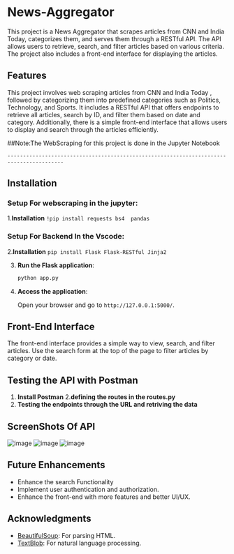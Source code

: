 # News-Aggregator

This project is a News Aggregator  that scrapes articles from CNN and India Today, categorizes them, and serves them through a RESTful API. The API allows users to retrieve, search, and filter articles based on various criteria. The project also includes a front-end interface for displaying the articles.

## Features

This project involves web scraping articles from CNN and India Today , followed by categorizing them into predefined categories such as Politics, Technology, and Sports. 
It includes a RESTful API that offers endpoints to retrieve all articles, search by ID, and filter them based on date and category. 
Additionally, there is a simple front-end interface that allows users to display and search through the articles efficiently.

##Note:The WebScraping for this project is done in the Jupyter Notebook
    
    
    ----------------------------------------------------------------------------------------
## Installation

### Setup For webscraping in the jupyter:
1.**Installation**
`!pip install requests bs4  pandas`

### Setup For Backend In the Vscode:
2.**Installation**
`pip install Flask Flask-RESTful Jinja2`

3. **Run the Flask application**:

   ```bash
   python app.py
   ```

6. **Access the application**:

   Open your browser and go to `http://127.0.0.1:5000/`.


## Front-End Interface

The front-end interface provides a simple way to view, search, and filter articles. Use the search form at the top of the page to filter articles by category or date.

## Testing the API with Postman

1. **Install Postman**
2.**defining the routes in the routes.py**
3. **Testing the endpoints through the URL and retriving the data**

## ScreenShots Of API
![image](https://github.com/user-attachments/assets/c1fe83c0-8a8d-478a-9dde-2c98937d6cf2)
![image](https://github.com/user-attachments/assets/7ce5fb5c-c6bd-420d-91d6-310614f0b580)
![image](https://github.com/user-attachments/assets/a131c0c3-109f-449b-953c-6c0b052bdebd)




## Future Enhancements

- Enhance the search Functionality
- Implement user authentication and authorization.
- Enhance the front-end with more features and better UI/UX.


## Acknowledgments

- [BeautifulSoup](https://www.crummy.com/software/BeautifulSoup/): For parsing HTML.
- [TextBlob](https://textblob.readthedocs.io/en/dev/): For natural language processing.
